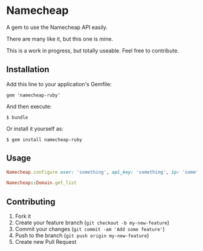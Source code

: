 # Namecheap

A gem to use the Namecheap API easily.

There are many like it, but this one is mine.

This is a work in progress, but totally useable. Feel free to contribute.

## Installation

Add this line to your application's Gemfile:

    gem 'namecheap-ruby'

And then execute:

    $ bundle

Or install it yourself as:

    $ gem install namecheap-ruby

## Usage

```ruby
Namecheap.configure user: 'something', api_key: 'something', ip: 'something'

Namecheap::Domain.get_list
```

## Contributing

1. Fork it
2. Create your feature branch (`git checkout -b my-new-feature`)
3. Commit your changes (`git commit -am 'Add some feature'`)
4. Push to the branch (`git push origin my-new-feature`)
5. Create new Pull Request
